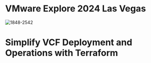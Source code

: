 # VMware Explore 2024 Las Vegas 

![1848-2542](https://github.com/user-attachments/assets/563af108-45be-4bd8-8735-6d3c59e18118)

# Simplify VCF Deployment and Operations with Terraform



